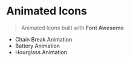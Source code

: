 # Animated Icons
>Animated Icons built with **Font Awesome**
* Chain Break Animation
* Battery Animation
* Hourglass Animation